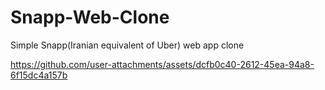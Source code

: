 # Snapp-Web-Clone
Simple Snapp(Iranian equivalent of Uber) web app clone



https://github.com/user-attachments/assets/dcfb0c40-2612-45ea-94a8-6f15dc4a157b

